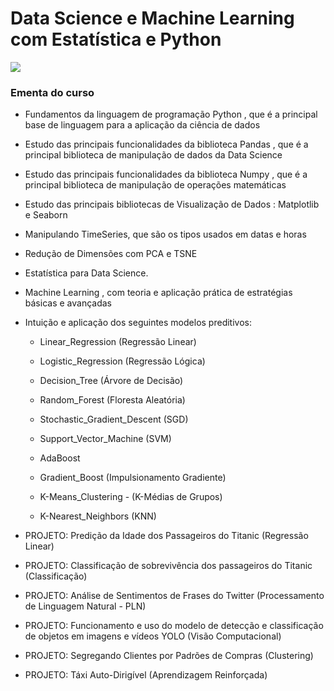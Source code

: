 # Data Science e Machine Learning com Estatística e Python

 ![](https://www.google.com/search?q=Data+Science+e+Machine+Learning+com+Estat%C3%ADstica+e+Python&client=ubuntu&hs=i2W&channel=fs&sxsrf=ALeKk0309y89f0QKyrhMlDyHVVhRYXKDHA:1598897388839&source=lnms&tbm=isch&sa=X&ved=2ahUKEwi5gZP3hMbrAhWhIbkGHeiDDXkQ_AUoA3oECAwQBQ&biw=1315&bih=639#imgrc=xvYUVhrVwAMJdM)

### Ementa do curso

- Fundamentos da linguagem de programação Python , que é a principal base de linguagem para a aplicação da ciência de dados

- Estudo das principais funcionalidades da biblioteca Pandas , que é a principal biblioteca de manipulação de dados da Data Science

- Estudo das principais funcionalidades da biblioteca Numpy , que é a principal biblioteca de manipulação de operações matemáticas

- Estudo das principais bibliotecas de Visualização de Dados : Matplotlib e Seaborn

- Manipulando TimeSeries, que são os tipos usados em ​​datas e horas

- Redução de Dimensões com PCA e TSNE

- Estatística para Data Science.

- Machine Learning , com teoria e aplicação prática de estratégias básicas e avançadas

- Intuição e aplicação dos seguintes modelos preditivos:

    - Linear_Regression (Regressão Linear)

    - Logistic_Regression (Regressão Lógica)

    - Decision_Tree (Árvore de Decisão)

    - Random_Forest (Floresta Aleatória)

    - Stochastic_Gradient_Descent (SGD)

    - Support_Vector_Machine (SVM)

    - AdaBoost

    - Gradient_Boost (Impulsionamento Gradiente)

    - K-Means_Clustering - (K-Médias de Grupos)

    - K-Nearest_Neighbors (KNN) 


- PROJETO: Predição da Idade dos Passageiros do Titanic (Regressão Linear)

- PROJETO: Classificação de sobrevivência dos passageiros do Titanic (Classificação)

- PROJETO: Análise de Sentimentos de Frases do Twitter (Processamento de Linguagem Natural - PLN)

- PROJETO: Funcionamento e uso do modelo de detecção e classificação de objetos em imagens e vídeos YOLO (Visão Computacional)

- PROJETO: Segregando Clientes por Padrões de Compras (Clustering)

- PROJETO: Táxi Auto-Dirigível (Aprendizagem Reinforçada)



